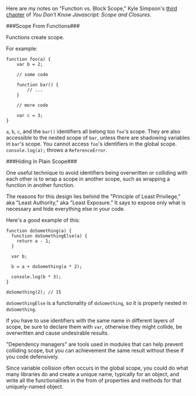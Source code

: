 Here are my notes on "Function vs. Block Scope," Kyle Simpson's [third chapter](https://github.com/getify/You-Dont-Know-JS/blob/master/scope%20%26%20closures/ch3.md) of _You Don't Know Javascript: Scope and Closures_.

###Scope From Functions###

Functions create scope.

For example:

```
function foo(a) {
	var b = 2;

	// some code

	function bar() {
		// ...
	}

	// more code

	var c = 3;
}
```

`a`, `b`, `c`, and the `bar()` identifiers all belong too `foo`'s scope. They are also accessible to the nested scope of `bar`, unless there are shadowing variables in `bar`'s scope. You cannot access `foo`'s identifiers in the global scope. `console.log(a);` throws a `ReferenceError`.

###Hiding In Plain Scope###

One useful technique to avoid identifiers being overwritten or colliding with each other is to wrap a scope in another scope, such as wrapping a function in another function.

The reasons for this design lies behind the "Principle of Least Privilege," aka "Least Authority," aka "Least Exposure." It says to expose only what is necessary and hide everything else in your code.

Here's a good example of this:

```
function doSomething(a) {
  function doSomethingElse(a) {
    return a - 1;
  }
  
  var b;
  
  b = a + doSomething(a * 2);
  
  console.log(b * 3);
}

doSomething(2); // 15
```

`doSomethingElse` is a functionality of `doSomething`, so it is properly nested in `doSomething`.

If you have to use identifiers with the same name in different layers of scope, be sure to declare them with `var`, otherwise they might collide, be overwritten and cause undesirable results.

"Dependency managers" are tools used in modules that can help prevent colliding scope, but you can achievement the same result without these if you code defensively.

Since variable collision often occurs in the global scope, you could do what many libraries do and create a unique name, typically for an object, and write all the functionalities in the from of properties and methods for that uniquely-named object.
